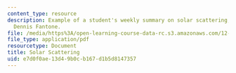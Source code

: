 ```yaml
---
content_type: resource
description: Example of a student's weekly summary on solar scattering, written by
  Dennis Fantone.
file: /media/https%3A/open-learning-course-data-rc.s3.amazonaws.com/12-085-seminar-in-environmental-science-spring-2008/e7d0f0ae13d49b0cb167d1b5d8147357_fantone_w3.pdf
file_type: application/pdf
resourcetype: Document
title: Solar Scattering
uid: e7d0f0ae-13d4-9b0c-b167-d1b5d8147357
---
```

